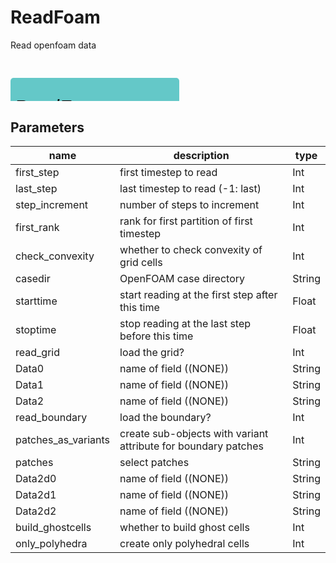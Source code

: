 
# ReadFoam
Read openfoam data

<svg width="2700" height="360" >
<style>.text { font: normal 24.0px sans-serif;}tspan{ font: italic 24.0px sans-serif;}.moduleName{ font: italic 30px sans-serif;}</style>
<rect x="0" y="30" width="270" height="90" rx="5" ry="5" style="fill:#64c8c8ff;" />
<rect x="6.0" y="90" width="30" height="30" rx="0" ry="0" style="fill:#c8c81eff;" >
<title>grid_out1</title></rect>
<rect x="21.0" y="120" width="1.0" height="210" rx="0" ry="0" style="fill:#000000;" />
<rect x="21.0" y="330" width="30" height="1.0" rx="0" ry="0" style="fill:#000000;" />
<text x="57.0" y="333.0" class="text" ><tspan> (grid_out1)</tspan></text>
<rect x="42.0" y="90" width="30" height="30" rx="0" ry="0" style="fill:#c8c81eff;" >
<title>data_out0</title></rect>
<rect x="57.0" y="120" width="1.0" height="180" rx="0" ry="0" style="fill:#000000;" />
<rect x="57.0" y="300" width="30" height="1.0" rx="0" ry="0" style="fill:#000000;" />
<text x="93.0" y="303.0" class="text" ><tspan> (data_out0)</tspan></text>
<rect x="78.0" y="90" width="30" height="30" rx="0" ry="0" style="fill:#c8c81eff;" >
<title>data_out1</title></rect>
<rect x="93.0" y="120" width="1.0" height="150" rx="0" ry="0" style="fill:#000000;" />
<rect x="93.0" y="270" width="30" height="1.0" rx="0" ry="0" style="fill:#000000;" />
<text x="129.0" y="273.0" class="text" ><tspan> (data_out1)</tspan></text>
<rect x="114.0" y="90" width="30" height="30" rx="0" ry="0" style="fill:#c8c81eff;" >
<title>data_out2</title></rect>
<rect x="129.0" y="120" width="1.0" height="120" rx="0" ry="0" style="fill:#000000;" />
<rect x="129.0" y="240" width="30" height="1.0" rx="0" ry="0" style="fill:#000000;" />
<text x="165.0" y="243.0" class="text" ><tspan> (data_out2)</tspan></text>
<rect x="150.0" y="90" width="30" height="30" rx="0" ry="0" style="fill:#c8c81eff;" >
<title>data_2d_out0</title></rect>
<rect x="165.0" y="120" width="1.0" height="90" rx="0" ry="0" style="fill:#000000;" />
<rect x="165.0" y="210" width="30" height="1.0" rx="0" ry="0" style="fill:#000000;" />
<text x="201.0" y="213.0" class="text" ><tspan> (data_2d_out0)</tspan></text>
<rect x="186.0" y="90" width="30" height="30" rx="0" ry="0" style="fill:#c8c81eff;" >
<title>data_2d_out1</title></rect>
<rect x="201.0" y="120" width="1.0" height="60" rx="0" ry="0" style="fill:#000000;" />
<rect x="201.0" y="180" width="30" height="1.0" rx="0" ry="0" style="fill:#000000;" />
<text x="237.0" y="183.0" class="text" ><tspan> (data_2d_out1)</tspan></text>
<rect x="222.0" y="90" width="30" height="30" rx="0" ry="0" style="fill:#c8c81eff;" >
<title>data_2d_out2</title></rect>
<rect x="237.0" y="120" width="1.0" height="30" rx="0" ry="0" style="fill:#000000;" />
<rect x="237.0" y="150" width="30" height="1.0" rx="0" ry="0" style="fill:#000000;" />
<text x="273.0" y="153.0" class="text" ><tspan> (data_2d_out2)</tspan></text>
<text x="6.0" y="85.5" class="moduleName" >ReadFoam</text></svg>

## Parameters
|name|description|type|
|-|-|-|
|first_step|first timestep to read|Int|
|last_step|last timestep to read (-1: last)|Int|
|step_increment|number of steps to increment|Int|
|first_rank|rank for first partition of first timestep|Int|
|check_convexity|whether to check convexity of grid cells|Int|
|casedir|OpenFOAM case directory|String|
|starttime|start reading at the first step after this time|Float|
|stoptime|stop reading at the last step before this time|Float|
|read_grid|load the grid?|Int|
|Data0|name of field ((NONE))|String|
|Data1|name of field ((NONE))|String|
|Data2|name of field ((NONE))|String|
|read_boundary|load the boundary?|Int|
|patches_as_variants|create sub-objects with variant attribute for boundary patches|Int|
|patches|select patches|String|
|Data2d0|name of field ((NONE))|String|
|Data2d1|name of field ((NONE))|String|
|Data2d2|name of field ((NONE))|String|
|build_ghostcells|whether to build ghost cells|Int|
|only_polyhedra|create only polyhedral cells|Int|
